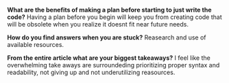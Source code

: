 
<b>What are the benefits of making a plan before starting to just write the code?</b>
Having a plan before you begin will keep you from creating code that will be obsolete when you realize it doesnt fit near future needs.

<b>How do you find answers when you are stuck?</b>
Reasearch and use of available resources.

<b>From the entire article what are your biggest takeaways?</b>
I feel like the overwhelming take aways are surroundeding prioritizing proper syntax and readability, not giving up and not underutilizing reasources.  


